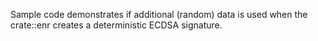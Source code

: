 Sample code demonstrates if additional (random) data is used when the crate::enr creates a deterministic ECDSA signature.
